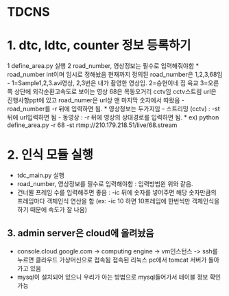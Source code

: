 # TDCNS
# 1. dtc, ldtc, counter 정보 등록하기
  1 define_area.py 실행
  2 road_number, 영상정보는 필수로 입력해줘야함
    * road_number int이며 임시로 정해놨음 현재까지 정의된 road_number은 1,2,3,68임 
      - 1=Sample1,2,3.avi영상, 2,3번은 내가 촬영한 영상임. 2=승현이네 집 육교 3=오른쪽 상단에 외각순환고속도로 보이는 영상 
        68은 목동오거리 cctv임 cctv스트림 url은 진행사항ppt에 있고 road_numer은 url상 맨 마지막 숫자에서 따왔음
      - road_number를 -r 뒤에 입력하면 됨.
    * 영상정보는 두가지임
      - 스트리밍 (cctv) : -st 뒤에 url입력하면 됨
      - 동영상 : -r 뒤에 영상의 상대경로를 입력하면 됨.
    * ex) python define_area.py -r 68 -st rtmp://210.179.218.51/live/68.stream

# 2. 인식 모듈 실행
  * tdc_main.py 실행
  * road_number, 영상정보를 필수로 입력해야함 : 입력방법윈 위와 같음.
  * 건너뛸 프레임 수를 입력해주면 좋음 : -ic 뒤에 숫자를 넣어주면 해당 숫자만큼의 프레임마다 객체인식 연산을 함 (ex: -ic 10 하면 10프레임에 한번씩만 객체인식을 하기 때문에 속도가 잘 나옴)
 
## 3. admin server은 cloud에 올려놨음
* console.cloud.google.com -> computing engine -> vm인스턴스 -> ssh를 누르면 클라우드 가상머신으로 접속됨 접속된 리눅스 pc에서 tomcat 서버가 돌아가고 있음
* mysql이 설치되어 있으니 우리가 아는 방법으로 mysql들어가서 테이블 정보 확인 가능
